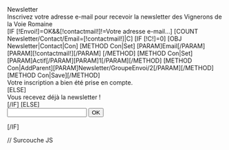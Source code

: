 <div class="EnteteComposant EnteteNewsletter">
	Newsletter
</div>
<div class="ContenuComposant ContenuComposantNewsletter">
	<div class="InscriptionNeswletter">
		Inscrivez votre adresse e-mail pour recevoir la newsletter des Vignerons de la Voie Romaine
	</div>
	[IF [!Envoi!]=OK&&[!contactmail!]!=Votre adresse e-mail...]
		[COUNT Newsletter/Contact/Email=[!contactmail!]|C]
		[IF [!C!]=0]
			[OBJ Newsletter|Contact|Con]
			[METHOD Con|Set]
				[PARAM]Email[/PARAM][PARAM][!contactmail!][/PARAM]
			[/METHOD]
			[METHOD Con|Set][PARAM]Actif[/PARAM][PARAM]1[/PARAM][/METHOD]
			[METHOD Con|AddParent][PARAM]Newsletter/GroupeEnvoi/2[/PARAM][/METHOD]
			[METHOD Con|Save][/METHOD]
			<div class="MessageNewsletter">Votre inscription a bien été prise en compte.</div>
		[ELSE]
			<div class="MessageNewsletter">Vous recevez déjà la newsletter !</div>
		[/IF]
	[ELSE]
		<form method="post" action="/[!Lien!]">
			<input type="text" name="contactmail" id="InscriptionNewsletterMail" />
			<input type="submit" name="Envoi" value="OK" />
		</form>
	[/IF]
</div>

// Surcouche JS
<script type="text/javascript">
	window.addEvent('domready', function() {
		FieldDefaultText( $('InscriptionNewsletterMail'), 'Votre adresse e-mail...' );
	});
</script>